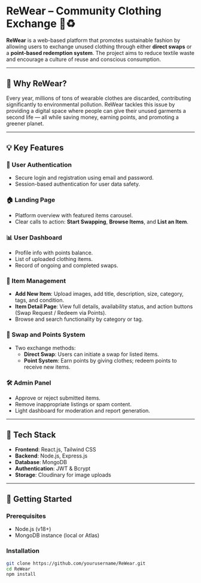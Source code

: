 # ReWear – Community Clothing Exchange 👚♻️

**ReWear** is a web-based platform that promotes sustainable fashion by allowing users to exchange unused clothing through either **direct swaps** or a **point-based redemption system**. The project aims to reduce textile waste and encourage a culture of reuse and conscious consumption.

---

## 🌱 Why ReWear?

Every year, millions of tons of wearable clothes are discarded, contributing significantly to environmental pollution. ReWear tackles this issue by providing a digital space where people can give their unused garments a second life — all while saving money, earning points, and promoting a greener planet.

---

## 💡 Key Features

### 👤 User Authentication
- Secure login and registration using email and password.
- Session-based authentication for user data safety.

### 🏠 Landing Page
- Platform overview with featured items carousel.
- Clear calls to action: **Start Swapping**, **Browse Items**, and **List an Item**.

### 📊 User Dashboard
- Profile info with points balance.
- List of uploaded clothing items.
- Record of ongoing and completed swaps.

### 👗 Item Management
- **Add New Item**: Upload images, add title, description, size, category, tags, and condition.
- **Item Detail Page**: View full details, availability status, and action buttons (Swap Request / Redeem via Points).
- Browse and search functionality by category or tag.

### 🔄 Swap and Points System
- Two exchange methods:
  - **Direct Swap**: Users can initiate a swap for listed items.
  - **Point System**: Earn points by giving clothes; redeem points to receive new items.

### 🛠️ Admin Panel
- Approve or reject submitted items.
- Remove inappropriate listings or spam content.
- Light dashboard for moderation and report generation.

---

## 🧱 Tech Stack

- **Frontend**: React.js, Tailwind CSS
- **Backend**: Node.js, Express.js
- **Database**: MongoDB
- **Authentication**: JWT & Bcrypt
- **Storage**: Cloudinary for image uploads

---

## 🚀 Getting Started

### Prerequisites
- Node.js (v18+)
- MongoDB instance (local or Atlas)

### Installation
```bash
git clone https://github.com/yourusername/ReWear.git
cd ReWear
npm install
